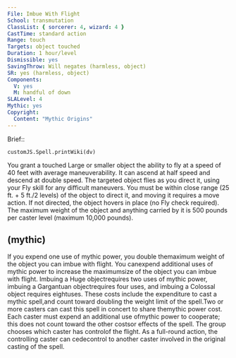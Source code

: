 ```yaml
---
File: Imbue With Flight
School: transmutation
ClassList: { sorcerer: 4, wizard: 4 }
CastTime: standard action
Range: touch
Targets: object touched
Duration: 1 hour/level
Dismissible: yes
SavingThrow: Will negates (harmless, object)
SR: yes (harmless, object)
Components:
  V: yes
  M: handful of down
SLALevel: 4
Mythic: yes
Copyright:
  Content: "Mythic Origins"
---
```

Brief:: 

```dataviewjs
customJS.Spell.printWiki(dv)
```

You grant a touched Large or smaller object the ability to fly at a speed of 40 feet with average maneuverability. It can ascend at half speed and descend at double speed. The targeted object flies as you direct it, using your Fly skill for any difficult maneuvers. You must be within close range (25 ft. + 5 ft./2 levels) of the object to direct it, and moving it requires a move action. If not directed, the object hovers in place (no Fly check required). The maximum weight of the object and anything carried by it is 500 pounds per caster level (maximum 10,000 pounds).


## (mythic)

If you expend one use of mythic power, you double themaximum weight of the object you can imbue with flight. You canexpend additional uses of mythic power to increase the maximumsize of the object you can imbue with flight. Imbuing a Huge objectrequires two uses of mythic power, imbuing a Gargantuan objectrequires four uses, and imbuing a Colossal object requires eightuses. These costs include the expenditure to cast a mythic spell,and count toward doubling the weight limit of the spell.Two or more casters can cast this spell in concert to share themythic power cost. Each caster must expend an additional use ofmythic power to cooperate; this does not count toward the other costsor effects of the spell. The group chooses which caster has controlof the flight. As a full-round action, the controlling caster can cedecontrol to another caster involved in the original casting of the spell.
